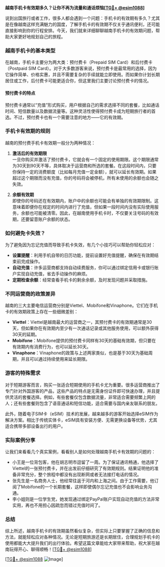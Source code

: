 **越南手机卡有效期多久？让你不再为流量和通话烦恼[[TG💪+ @esim1088](https://t.me/s/esim1088)]**

说到出国旅行或者工作，很多人都会遇到一个问题：手机卡的有效期有多久？尤其是在像越南这样充满魅力的国度，了解手机卡的有效期不仅关乎通讯便利，还可能直接影响到你的行程安排。今天，我们就来详细聊聊越南手机卡的有效期问题，帮助大家更好地规划自己的旅程。

### 越南手机卡的基本类型

在越南，手机卡主要分为两大类：预付费卡（Prepaid SIM Card）和后付费卡（Postpaid SIM Card）。对于大多数游客来说，预付费卡是最常用的选择，因为它操作简单、价格实惠，并且不需要复杂的手续就能立即使用。而如果你计划长期居住或工作，后付费卡可能更适合你，但这里我们主要讨论预付费卡的情况。

#### 预付费卡的特点

预付费卡通常以“充值”形式购买，用户根据自己的需求选择不同的套餐，比如通话时间、短信数量以及数据流量等。这种灵活性使得预付费卡成为短期旅行者的首选。不过，预付费卡也有一个需要注意的地方——它的有效期。

### 手机卡有效期的规则

越南的预付费手机卡有效期一般分为两种情况：

1. **激活后的有效期限**  
   一旦你购买并激活了预付费卡，它就会有一个固定的使用期限。这个期限通常为30天到90天不等，具体取决于运营商和所选的套餐。在这段时间内，只要你保持一定的消费额度（比如每月充值一定金额），就可以延长有效期。如果超过这个期限而没有充值，你的号码将会被停机，所有未使用的余额也会随之失效。

2. **余额有效期**  
   即使你的号码还在有效期内，账户中的余额也可能会有单独的有效期限制。这意味着即便你在规定的时间内进行了充值，但如果一段时间内没有实际使用服务，余额也可能被清零。因此，在越南使用手机卡时，不仅要关注号码的有效期，还要留意账户余额的状态。

### 如何避免卡失效？

为了避免因为忘记充值而导致手机卡失效，有几个小技巧可以帮助你轻松应对：

- **设置提醒**：利用手机自带的日历功能，提前设置好充值提醒，确保在有效期结束前完成操作。
- **自动充值**：许多运营商都支持自动续费服务，你可以通过绑定信用卡或银行账户实现自动充值，省去手动操作的麻烦。
- **定期检查余额**：经常查看手机卡的剩余余额，及时发现问题并采取措施。

### 不同运营商的政策差异

越南的三大主要电信运营商分别是Viettel、Mobifone和Vinaphone。它们在手机卡的有效期政策上存在一些细微差别：

- **Viettel**：Viettel是越南最大的运营商之一，其预付费卡的有效期通常是30天，但如果你在有效期内至少有一次通话记录或其他服务使用，可以额外获得30天的延期。
- **Mobifone**：Mobifone提供的预付费卡同样有30天的基础有效期，但只要在有效期内有消费行为，也可以延长30天。
- **Vinaphone**：Vinaphone的政策与上述两家类似，也是基于30天为基础周期，并且可以通过持续使用来延长期限。

### 游客的特殊需求

对于短期游客而言，购买一张适合短期使用的手机卡尤为重要。很多运营商推出了专门针对外国游客的产品，这些产品的特点是无需身份证件即可快速办理，并且提供灵活的套餐选择。例如，有些套餐仅包含数据流量，非常适合需要频繁上网的人；还有些套餐则包含了语音通话和短信功能，适合需要与国内亲友联系的朋友。

此外，随着电子SIM卡（eSIM）技术的发展，越来越多的游客开始选择eSIM作为解决方案。相比于传统实体卡，eSIM具有安装方便、无需更换设备等优势，尤其适合携带多部设备出行的用户。

### 实际案例分享

让我们来看看几个真实案例，看看别人是如何处理越南手机卡有效期的问题的：

- 小王是一位背包客，他在胡志明市逗留了一周。为了保证通讯畅通，他选择了Viettel的一张预付费卡，并在出发前仔细研究了有效期规则。结果证明他的准备非常充分，整个旅程中都没有出现断网或者无法接打电话的情况。
- 张先生是一名商务人士，他经常往返于河内和上海之间。由于工作需要，他订阅了Mobifone的一个长期套餐，这样即使偶尔忘记充值也不会影响业务沟通。
- 李小姐则是一位学生党，她发现通过绑定PayPal账户实现自动充值的方法非常实用，再也不用担心因疏忽而错过充值时间了。

### 总结

综上所述，越南手机卡的有效期虽然看似复杂，但实际上只要掌握了正确的信息和方法，就能轻松应对各种情况。无论是短期旅游还是长期居住，合理规划手机卡的使用都能大大提升我们的出行体验。希望这篇文章能给大家带来帮助，祝大家在越南玩得开心、聊得顺畅！[[TG💪+ @esim1088](https://t.me/s/esim1088)]

[[TG💪+ @esim1088](https://t.me/s/esim1088) ![Image](https://i.postimg.cc/4NQfJmqS/Snipaste-2025-05-13-00-14-12.png)]
